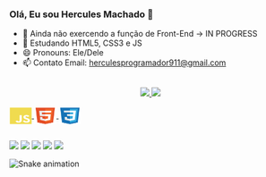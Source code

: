### Olá, Eu sou Hercules Machado 👋

- 🔭 Ainda não exercendo a função de Front-End -> IN PROGRESS
- 🌱 Estudando HTML5, CSS3 e JS
- 😄 Pronouns: Ele/Dele
- 📫 Contato Email: herculesprogramador911@gmail.com

##

<div align="center">
  <a href="https://github.com/herculesmachado">
  <img height="180em" src="https://github-readme-stats.vercel.app/api?username=herculesmachado&show_icons=true&theme=dracula&include_all_commits=true&count_private=true"/>
  <img height="180em"  src="https://github-readme-stats.vercel.app/api/top-langs/?username=herculesmachado&layout=compact&langs_count=7&theme=dracula"/>
</div>
  
<div style="display: inline_block"><br>
  <img align="center" alt="Rafa-Js" height="30" width="40" src="https://raw.githubusercontent.com/devicons/devicon/master/icons/javascript/javascript-plain.svg">
  <img align="center" alt="Rafa-HTML" height="30" width="40" src="https://raw.githubusercontent.com/devicons/devicon/master/icons/html5/html5-original.svg">
  <img align="center" alt="Rafa-CSS" height="30" width="40" src="https://raw.githubusercontent.com/devicons/devicon/master/icons/css3/css3-original.svg">
</div>
  
  ##
  
<div>
  <a href="https://www.youtube.com/channel/UC72zObeIn9h3g1oVb6Iq7Bg" target="_blank">
    <img src="https://img.shields.io/badge/YouTube-FF0000?style=for-the-badge&logo=youtube&logoColor=white" target="_blank"></a>
  <a href="https://www.instagram.com/statess1k/?hl=pt-br" target="_blank"><img src="https://img.shields.io/badge/-Instagram-%23E4405F?style=for-the-badge&logo=instagram&logoColor=white" target="_blank"></a>
 	<a href="https://www.twitch.tv/statess1k" target="_blank"><img src="https://img.shields.io/badge/Twitch-9146FF?style=for-the-badge&logo=twitch&logoColor=white" target="_blank"></a>
 <a href="https://discord.com/channels/@Statess1k#7710" target="_blank"><img src="https://img.shields.io/badge/Discord-7289DA?style=for-the-badge&logo=discord&logoColor=white" target="_blank"></a> 
  <a href="https://www.linkedin.com/in/herculesmachado/" target="_blank"><img src="https://img.shields.io/badge/-LinkedIn-%230077B5?style=for-the-badge&logo=linkedin&logoColor=white" target="_blank"></a>
  </div>
  
  ![Snake animation](https://github.com/herculesmachado/blob/output/github-contribution-grid-snake.svg)
